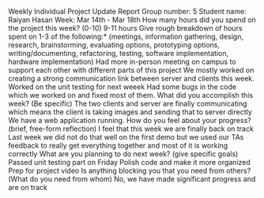 Weekly Individual Project Update Report
Group number: 5
Student name: Raiyan Hasan
Week: Mar 14th - Mar 18th
How many hours did you spend on the project this week? (0-10)
9-11 hours
Give rough breakdown of hours spent on 1-3 of the following:* (meetings, information gathering, design, research, brainstorming, evaluating options, prototyping options, writing/documenting, refactoring, testing, software implementation, hardware implementation)
Had more in-person meeting on campus to support each other with different parts of this project
We mostly worked on creating a strong communication link between server and clients this week.
Worked on the unit testing for next weeek
Had some bugs in the code which we worked on and fixed most of them.
What did you accomplish this week? (Be specific)
The two clients and server are finally communicating which means the client is taking images and sending that to server directly
We have a web application running.
How do you feel about your progress? (brief, free-form reflection)
I feel that this week we are finally back on track
Last week we did not do that well on the first demo but we used our TAs feedback to really get everything together and most of it is working correctly
What are you planning to do next week? (give specific goals)
Passed unit testing part on Friday
Polish code and make it more organized
Prep for project video
Is anything blocking you that you need from others? (What do you need from whom)
No, we have made significant progress and are on track
